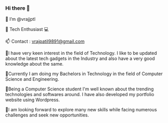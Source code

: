 ### Hi there 👋

👋 I’m @vrajjptl

📱 Tech Enthusiast 💻

📫 Contact : vrajpatil9891@gmail.com

🔘I have very keen interest in the field of Technology. I like to be updated about the latest tech gadgets in the Industry and also have a very good knowledge about the same.

🔘Currently I am doing my Bachelors in Technology in the field of Computer Science and Engineering.

🔘Being a Computer Science student I'm well known about the trending technologies and softwares around. I have also developed my portfolio website using Wordpress.

🔘I am looking forward to explore many new skills while facing numerous challenges and seek new opportunities.
